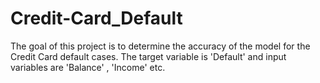 # Credit-Card_Default
The goal of this project is to determine the accuracy of the model for the Credit Card default cases. The target variable is 'Default' and input variables are 'Balance' , 'Income' etc.
